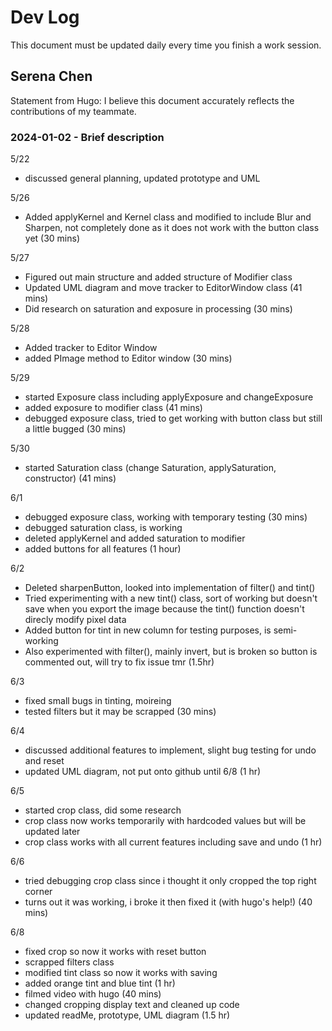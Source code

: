 # Dev Log

This document must be updated daily every time you finish a work session.

## Serena Chen

Statement from Hugo: I believe this document accurately reflects the contributions of my teammate.

### 2024-01-02 - Brief description

5/22

- discussed general planning, updated prototype and UML

5/26

- Added applyKernel and Kernel class and modified to include Blur and Sharpen, not completely done as it does not work with the button class yet (30 mins)

5/27

- Figured out main structure and added structure of Modifier class
- Updated UML diagram and move tracker to EditorWindow class (41 mins)
- Did research on saturation and exposure in processing (30 mins)

5/28

- Added tracker to Editor Window
- added PImage method to Editor window (30 mins)

5/29

- started Exposure class including applyExposure and changeExposure
- added exposure to modifier class (41 mins)
- debugged exposure class, tried to get working with button class but still a little bugged (30 mins)

5/30

- started Saturation class (change Saturation, applySaturation, constructor) (41 mins)

6/1

- debugged exposure class, working with temporary testing (30 mins)
- debugged saturation class, is working
- deleted applyKernel and added saturation to modifier
- added buttons for all features (1 hour)

6/2

- Deleted sharpenButton, looked into implementation of filter() and tint()
- Tried experimenting with a new tint() class, sort of working but doesn't save when you export the image because the tint() function doesn't direcly modify pixel data
- Added button for tint in new column for testing purposes, is semi-working
- Also experimented with filter(), mainly invert, but is broken so button is commented out, will try to fix issue tmr (1.5hr)

6/3

- fixed small bugs in tinting, moireing
- tested filters but it may be scrapped (30 mins)

6/4

- discussed additional features to implement, slight bug testing for undo and reset
- updated UML diagram, not put onto github until 6/8 (1 hr)

6/5

- started crop class, did some research
- crop class now works temporarily with hardcoded values but will be updated later
- crop class works with all current features including save and undo (1 hr)

6/6

- tried debugging crop class since i thought it only cropped the top right corner
- turns out it was working, i broke it then fixed it (with hugo's help!) (40 mins)

6/8

- fixed crop so now it works with reset button
- scrapped filters class
- modified tint class so now it works with saving
- added orange tint and blue tint (1 hr)
- filmed video with hugo (40 mins)
- changed cropping display text and cleaned up code
- updated readMe, prototype, UML diagram (1.5 hr)
